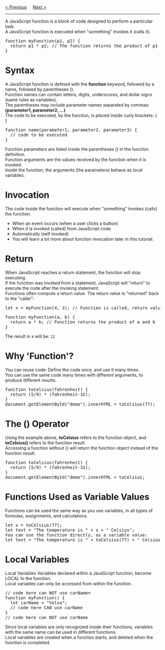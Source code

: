 <a href="/JS/Data-Types.md">&lt; Previous</a>
&nbsp;&nbsp;&nbsp;
<a href="/JS/Objects.md">Next &gt;</a>
<hr>
A JavaScript function is a block of code designed to perform a particular task.
<br>
A JavaScript function is executed when "something" invokes it (calls it).
<pre>
function myFunction(p1, p2) {
  return p1 * p2; // The function returns the product of p1 and p2
}
</pre>
<h1>Syntax</h1>
A JavaScript function is defined with the <b>function</b> keyword, followed by a name, followed by parentheses ().
<br>
Function names can contain letters, digits, underscores, and dollar signs (same rules as variables).
<br>
The parentheses may include parameter names separated by commas:
<br>
<b>(parameter1, parameter2, ...)</b>
<br>
The code to be executed, by the function, is placed inside curly brackets: { }
<pre>
function name(parameter1, parameter2, parameter3) {
  // code to be executed
}
</pre>
Function parameters are listed inside the parentheses () in the function definition.
<br>
Function arguments are the values received by the function when it is invoked.
<br>
Inside the function, the arguments (the parameters) behave as local variables.
<h1>Invocation</h1>
The code inside the function will execute when "something" invokes (calls) the function:
<ul>
  <li>When an event occurs (when a user clicks a button)</li>
  <li>When it is invoked (called) from JavaScript code</li>
  <li>Automatically (self invoked)</li>
  <li>You will learn a lot more about function invocation later in this tutorial.</li>
</ul>
<h1>Return</h1>
When JavaScript reaches a return statement, the function will stop executing.
<br>
If the function was invoked from a statement, JavaScript will "return" to execute the code after the invoking statement.
<br>
Functions often compute a return value. The return value is "returned" back to the "caller":
<pre>let x = myFunction(4, 3); // Function is called, return value will end up in x</pre>
<pre>
function myFunction(a, b) {
  return a * b; // Function returns the product of a and b
}
</pre>
The result in x will be: <code>12</code>
<h1>Why 'Function'?</h1>
You can reuse code: Define the code once, and use it many times.
<br>
You can use the same code many times with different arguments, to produce different results.
<pre>
function toCelsius(fahrenheit) {
  return (5/9) * (fahrenheit-32);
}
document.getElementById("demo").innerHTML = toCelsius(77);
</pre>
<h1>The () Operator</h1>
Using the example above, <b>toCelsius</b> refers to the function object, and <b>toCelsius()</b> refers to the function result.
<br>
Accessing a function without () will return the function object instead of the function result.
<pre>
function toCelsius(fahrenheit) {
  return (5/9) * (fahrenheit-32);
}
document.getElementById("demo").innerHTML = toCelsius;
</pre>
<h1>Functions Used as Variable Values</h1>
Functions can be used the same way as you use variables, in all types of formulas, assignments, and calculations.
<pre>
let x = toCelsius(77);
let text = "The temperature is " + x + " Celsius";
You can use the function directly, as a variable value:
let text = "The temperature is " + toCelsius(77) + " Celsius";
</pre>
<h1>Local Variables</h1>
Local Variables
Variables declared within a JavaScript function, become LOCAL to the function.
<br>
Local variables can only be accessed from within the function.
<pre>
// code here can NOT use carName=
function myFunction() {
  let carName = "Volvo";
  // code here CAN use carName
}
// code here can NOT use carName
</pre>
Since local variables are only recognized inside their functions, variables with the same name can be used in different functions.
<br>
Local variables are created when a function starts, and deleted when the function is completed.
